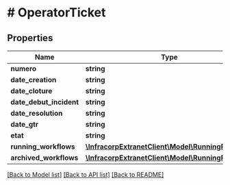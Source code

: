 # # OperatorTicket

## Properties

Name | Type | Description | Notes
------------ | ------------- | ------------- | -------------
**numero** | **string** |  | [optional]
**date_creation** | **string** |  | [optional]
**date_cloture** | **string** |  | [optional]
**date_debut_incident** | **string** |  | [optional]
**date_resolution** | **string** |  | [optional]
**date_gtr** | **string** |  | [optional]
**etat** | **string** |  | [optional]
**running_workflows** | [**\InfracorpExtranetClient\Model\RunningProcess[]**](RunningProcess.md) |  | [optional]
**archived_workflows** | [**\InfracorpExtranetClient\Model\RunningProcess[]**](RunningProcess.md) |  | [optional]

[[Back to Model list]](../../README.md#models) [[Back to API list]](../../README.md#endpoints) [[Back to README]](../../README.md)
